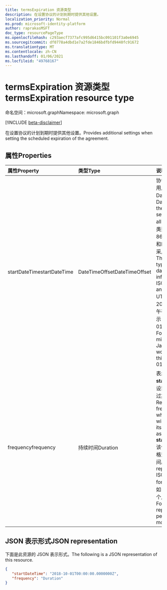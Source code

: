 ```yaml
---
title: termsExpiration 资源类型
description: 在设置协议的计划到期时提供其他设置。
localization_priority: Normal
ms.prod: microsoft-identity-platform
author: raprakasMSFT
doc_type: resourcePageType
ms.openlocfilehash: c293aecf7377afc995d6415bc091101f3a0e6945
ms.sourcegitcommit: df0778a4dbd1e7a2fde1846bdfbfd9440fc91672
ms.translationtype: MT
ms.contentlocale: zh-CN
ms.lasthandoff: 01/06/2021
ms.locfileid: "49768167"
---
```

# <a name="termsexpiration-resource-type"></a><span data-ttu-id="81a01-103">termsExpiration 资源类型</span><span class="sxs-lookup"><span data-stu-id="81a01-103">termsExpiration resource type</span></span>

<span data-ttu-id="81a01-104">命名空间：microsoft.graph</span><span class="sxs-lookup"><span data-stu-id="81a01-104">Namespace: microsoft.graph</span></span>

[!INCLUDE [beta-disclaimer](../../includes/beta-disclaimer.md)]

<span data-ttu-id="81a01-105">在设置协议的计划到期时提供其他设置。</span><span class="sxs-lookup"><span data-stu-id="81a01-105">Provides additional settings when setting the scheduled expiration of the agreement.</span></span>

## <a name="properties"></a><span data-ttu-id="81a01-106">属性</span><span class="sxs-lookup"><span data-stu-id="81a01-106">Properties</span></span>

| <span data-ttu-id="81a01-107">属性</span><span class="sxs-lookup"><span data-stu-id="81a01-107">Property</span></span>                     | <span data-ttu-id="81a01-108">类型</span><span class="sxs-lookup"><span data-stu-id="81a01-108">Type</span></span>                      | <span data-ttu-id="81a01-109">说明</span><span class="sxs-lookup"><span data-stu-id="81a01-109">Description</span></span> |
| :--------------------------- | :------------------------ | :---------- |
| <span data-ttu-id="81a01-110">startDateTime</span><span class="sxs-lookup"><span data-stu-id="81a01-110">startDateTime</span></span>|<span data-ttu-id="81a01-111">DateTimeOffset</span><span class="sxs-lookup"><span data-stu-id="81a01-111">DateTimeOffset</span></span> | <span data-ttu-id="81a01-112">协议设置为对所有用户过期的 DateTime。</span><span class="sxs-lookup"><span data-stu-id="81a01-112">The DateTime when the agreement is set to expire for all users.</span></span> <span data-ttu-id="81a01-113">时间戳类型表示采用 ISO 8601 格式的日期和时间信息，始终采用 UTC 时区。</span><span class="sxs-lookup"><span data-stu-id="81a01-113">The Timestamp type represents date and time information using ISO 8601 format and is always in UTC time.</span></span> <span data-ttu-id="81a01-114">例如，2014 年 1 月 1 日午夜 (UTC) 如下所示：“2014-01-01T00:00:00Z”。</span><span class="sxs-lookup"><span data-stu-id="81a01-114">For example, midnight UTC on Jan 1, 2014 would look like this: '2014-01-01T00:00:00Z'.</span></span>|
| <span data-ttu-id="81a01-115">frequency</span><span class="sxs-lookup"><span data-stu-id="81a01-115">frequency</span></span>| <span data-ttu-id="81a01-116">持续时间</span><span class="sxs-lookup"><span data-stu-id="81a01-116">Duration</span></span> | <span data-ttu-id="81a01-117">表示术语在 **startDateTime** 中设置的首次过期后过期的频率。</span><span class="sxs-lookup"><span data-stu-id="81a01-117">Represents the frequency at which the terms will expire, after its first expiration as set in **startDateTime**.</span></span> <span data-ttu-id="81a01-118">该值以 ISO 8601 格式表示，持续时间。</span><span class="sxs-lookup"><span data-stu-id="81a01-118">The value is represented in ISO 8601 format for durations.</span></span> <span data-ttu-id="81a01-119">例如， `PT1M` 表示 1 个月的时间段。</span><span class="sxs-lookup"><span data-stu-id="81a01-119">For example, `PT1M` represents a time period of 1 month.</span></span>|

## <a name="json-representation"></a><span data-ttu-id="81a01-120">JSON 表示形式</span><span class="sxs-lookup"><span data-stu-id="81a01-120">JSON representation</span></span>

<span data-ttu-id="81a01-121">下面是此资源的 JSON 表示形式。</span><span class="sxs-lookup"><span data-stu-id="81a01-121">The following is a JSON representation of this resource.</span></span>

<!-- {
  "blockType": "resource",
  "optionalProperties": [

  ],
  "@odata.type": "microsoft.graph.termsExpiration",
  "baseType": ""
}-->

```json
{
   "startDateTime": "2018-10-01T00:00:00.0000000Z",
   "frequency": "Duration"
}
```

<!-- uuid: 8fcb5dbc-d5aa-4681-8e31-b001d5168d79
2015-10-25 14:57:30 UTC -->
<!--
{
  "type": "#page.annotation",
  "description": "termsExpiration complex type",
  "keywords": "",
  "section": "documentation",
  "tocPath": "",
  "suppressions": []
}
-->


